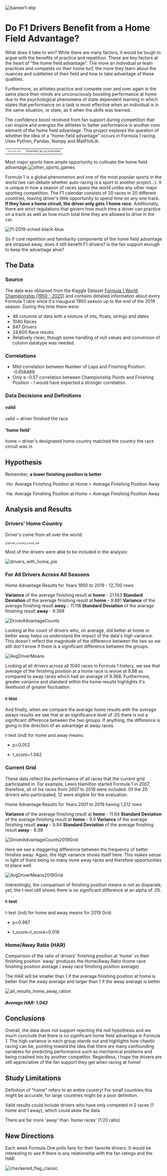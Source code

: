 ![banner1-elip](img/readme/banner1-elip.png)


# Do F1 Drivers Benefit from a Home Field Advantage?

What does it take to win? While there are many factors, it would be tough to argue with the benefits of practice and repetition. These are key factors at the heart of "the home field advantage". The more an individual or team practices and competes on their home turf, the more they learn about the nuances and subtleties of their field and how to take advantage of these qualities. 

Furthermore, as athletes practice and compete over and over again in the same place their minds are unconsciously boosting performance at home due to the psychological phenomena of state dependent learning in which states that performance on a task is most effective when an individual is in the same situation, or state, as it  when the skills was learned. 

The confidence boost received from fan support during competition that can inspire and energize the athletes to better performance is another core element of the home field advantage. This project explores the question of whether the idea of a "home-field advantage" occurs in Formula 1 racing. Uses Python, Pandas, Numpy and MatPlotLib.

<table border="0" style="width:100%">
  
  <tr>
    <td><img src="img/readme/max_with_crowd.png" alt="max_with_crowd" style="zoom:30%;" /></td>
    <td><img src="img/readme/hamilton_wc_at_silverstone.jpg" alt="hamilton_wc_at_silverstone" style="zoom:50%;" /></td>
  </tr>
</table> 

Most major sports have ample opportunity to cultivate the home field advantage.![other_sports_games](img/readme/other_sports_games.png)

Formula 1 is a global phenomenon and one of the most popular sports in the world (we can debate whether auto-racing is a sport in another project...). It is unique in how a season of races spans the world unlike any other major sporting competition. The F1 calendar consists of 20 races in 20 different countries, leaving driver's little opportunity to spend time on any one track. **If they have a home circuit, the driver only gets 1 home race.** Additionally, there are strict regulations that govern how much time a driver can practice on a track as well as how much total time they are allowed to drive in the car.

![f1-2019-sched-black-blue](img/readme/f1-2019-sched-black-blue.png)

So if core repetition and familiarity components of the home field advantage are stripped away, does it still benefit F1 drivers? Is the fan support enough to keep the advantage alive?



## The Data

### Source

The data was obtained from the Kaggle Dataset <a href='https://www.kaggle.com/rohanrao/formula-1-world-championship-1950-2020#constructor_results.csv'>Formula 1 World Championship (1950 - 2020)</a> and contains detailed information about every Formula 1 race since it's inaugural 1950 season up to the end of the 2019 season. During this time there were:

-  46 columns of data with a mixture of ints, floats, strings and dates
- 1040 Races
- 847 Drivers
- 24,600 Race results
- Relatively clean, though some handling of null values and conversion of column datatype was needed.

### Correlations

- Mild correlation between Number of Laps and Finishing Position: -0.656489
- Only a -0.57 correlation between Championship Points and Finishing Position - I would have expected a stronger correlation.

### Data Decisions and Definitions

#### valid

valid = driver finished the race

#### 'home field'

home = driver's designated home country matched the country the race circuit was in



## Hypothesis

Remember, **a lower finishing position is better**

​	Ho: Average Finishing Position at Home = Average Finishing Position Away

​	Ha: Average Finishing Position at Home < Average Finishing Position Away	



## Analysis and Results

### Drivers' Home Country

Driver's come from all over the world:

<img src="img/driver_country_count_bar.png" alt="driver_country_count_bar" style="zoom:60%;" />

Most of the drivers were able to be included in the analysis:

![drivers_with_home_pie](img/drivers_with_home_pie.png)



### For All Drivers Across All Seasons

Home Advantage Results for Years 1950 to 2019 - 12,700 rows

**Variance** of the average finishing result at **home**  - 21.143
**Standard Deviation** of the average finishing result at **home** -  9.881
**Variance** of the average finishing result **away** - 11.118
**Standard Deviation** of the average finishing result **away** - 9.368

![DriverAdvantageCounts](img/DriverAdvantageCountsAllYears.png)

Looking at the count of drivers who, on average, did better at home or better away helps us understand the impact of the data's high variance. This doesn't reflect the magnitude of the difference between the two so we still don't know if there is a significant difference between the groups.

![AvgDriverMeans](img/AvgDriverMeansAllYears.png)

Looking at all drivers across all 1040 races in Formula 1 history, we see that average of the finishing position at a home race is worse at 9.88 as compared to away races which had an average of 9.368. Furthermore, greater variance and standard within the home results highlights it's likelihood of greater fluctuation.

#### t-test

And finally, when we compare the average home results with the average aways results we see that at an significance level of .05 there is not a significant difference between the two groups. If anything, the difference is going in the direction of an advantage at away races.

t-test (ind) for home and away means: 

- p=0.052

- t_score=1.942

  

### Current Grid 

These data reflect the performance of all races that the current grid participated in. For example, Lewis Hamilton started Formula 1 in 2007, therefore, all of his races from 2007 to 2019 were included. Of the 20 drivers who participated, 12 were eligible for the evaluation.

Home Advantage Results for Years 2001 to 2019 having 1,512 rows

**Variance** of the average finishing result at **home**  - 11.64
**Standard Deviation** of the average finishing result at **home** -  9.0
**Variance** of the average finishing result **away** - 9.94
**Standard Deviation** of the average finishing result **away** - 8.98

![DriverAdvantageCounts2019Grid](img/DriverAdvantageCounts2019Grid.png)

Here we see a staggering difference between the frequency of better finishes away. Again, the high variance shows itself here. This makes sense in light of there being so many more away races and therefore opportunities to place well.

![AvgDriverMeans2019Grid](img/AvgDriverMeans2019Grid.png)

Interestingly, the comparison of finishing position means is not as disparate, yet, the t-test still shows there is no significant difference at an alpha of .05.

#### t-test

t-test (ind) for home and away means for 2019 Grid: 

- p=0.987

- t_score=t_score=0.016



### Home/Away Ratio (HAR)

Comparison of the ratio of drivers' finishing position at 'home' vs their finishing position 'away' produces the Home/Away Ratio (home race finishing position average / away race finishing position average)

The HAR will be smaller than 1 if the average finishing position at home is better than the away average and larger than 1 if the away average is better

![all_results_home_away_ration](img/all_results_home_away_rationAllYears.png)



##### 		Average HAR: 1.042



## Conclusions

Overall, the data does not support rejecting the null hypothesis and we much conclude that there is no significant home field advantage in Formula 1. The high variance in each group stands out and highlights how chaotic racing can be, pointing toward the idea that there are many confounding variables for predicting performance such as mechanical problems and being crashed into by another competitor. Regardless, I hope the drivers are still appreciative of the fan support they get when racing at home!

## Study Limitations

Definition of "home" refers to an entire country! For small countries this might be accurate, for large countries might be a poor definition.

Valid results could include drivers who have only competed in 2 races (1 home and 1 away), which could skew the data.

There are far more 'away' than 'home races' (1:20 ratio)

## New Directions

Each week Formula One polls fans for their favorite drivers. It would be interesting to see if there is any relationship with the fan ratings and the HAR.



![checkered_flag_classic](/home/cgridley/Galvanize/repos/capstones/Formula-One-Home-Advantage/img/readme/checkered_flag_classic.jpg)





















